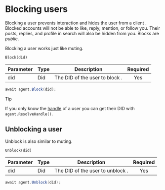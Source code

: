 # Blocking users

Blocking a user prevents interaction and hides the user from a client . Blocked accounts will not be able to like, reply, mention, or follow you.
Their posts, replies, and profile in search will also be hidden from you. Blocks are *public*.

Blocking a user works just like muting.

`Block(did)`

| Parameter    | Type | Description                    | Required   |
|--------------|------|--------------------------------|:----------:|
| did          | Did  | The DID of the user to block . | Yes        |

```c#
await agent.Block(did);
```

> [!TIP]
> If you only know the [handle](../commonTerms.md#handles) of a user you can get their DID with `agent.ResolveHandle()`.

## Unblocking a user

Unblock is also similar to muting.

`Unblock(did)`

| Parameter    | Type | Description                      | Required   |
|--------------|------|----------------------------------|:----------:|
| did          | Did  | The DID of the user to unblock . | Yes        |

```c#
await agent.Unblock(did);
```
